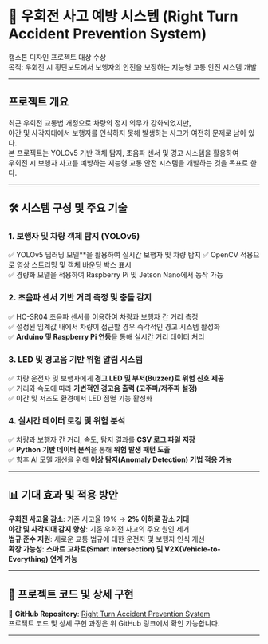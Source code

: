 # 🚦 우회전 사고 예방 시스템 (Right Turn Accident Prevention System)
캡스톤 디자인 프로젝트 대상 수상  
목적: 우회전 시 횡단보도에서 보행자의 안전을 보장하는 지능형 교통 안전 시스템 개발  

---

## 프로젝트 개요
최근 우회전 교통법 개정으로 차량의 정지 의무가 강화되었지만,  
야간 및 사각지대에서 보행자를 인식하지 못해 발생하는 사고가 여전히 문제로 남아 있다.  
본 프로젝트는 YOLOv5 기반 객체 탐지, 초음파 센서 및 경고 시스템을 활용하여  
우회전 시 보행자 사고를 예방하는 지능형 교통 안전 시스템을 개발하는 것을 목표로 한다.  

---

## 🛠 시스템 구성 및 주요 기술
### 1. 보행자 및 차량 객체 탐지 (YOLOv5)
✅ YOLOv5 딥러닝 모델**을 활용하여 실시간 보행자 및 차량 탐지
✅ OpenCV 적용으로 영상 스트리밍 및 객체 바운딩 박스 표시  
✅ 경량화 모델을 적용하여 Raspberry Pi 및 Jetson Nano에서 동작 가능  

### 2. 초음파 센서 기반 거리 측정 및 충돌 감지
✅ HC-SR04 초음파 센서를 이용하여 차량과 보행자 간 거리 측정  
✅ 설정된 임계값 내에서 차량이 접근할 경우 즉각적인 경고 시스템 활성화  
✅ **Arduino 및 Raspberry Pi 연동**을 통해 실시간 거리 데이터 처리  

### 3. LED 및 경고음 기반 위험 알림 시스템
✅ 차량 운전자 및 보행자에게 **경고 LED 및 부저(Buzzer)로 위험 신호 제공**  
✅ 거리와 속도에 따라 **가변적인 경고음 출력 (고주파/저주파 설정)**  
✅ 야간 및 저조도 환경에서 LED 점멸 기능 활성화  

### 4. 실시간 데이터 로깅 및 위험 분석
✅ 차량과 보행자 간 거리, 속도, 탐지 결과를 **CSV 로그 파일 저장**  
✅ **Python 기반 데이터 분석**을 통해 **위험 발생 패턴 도출**  
✅ 향후 AI 모델 개선을 위해 **이상 탐지(Anomaly Detection) 기법 적용 가능**  

---

## 📊 기대 효과 및 적용 방안
 **우회전 사고율 감소**: 기존 사고율 19% → **2% 이하로 감소 기대**  
 **야간 및 사각지대 감지 향상**: 기존 우회전 사고의 주요 원인 제거  
 **법규 준수 지원**: 새로운 교통 법규에 대한 운전자 및 보행자 인식 개선  
 **확장 가능성**: **스마트 교차로(Smart Intersection) 및 V2X(Vehicle-to-Everything) 연계 가능**  

---

## 🔗 프로젝트 코드 및 상세 구현
🔗 **GitHub Repository**: [Right Turn Accident Prevention System](https://github.com/Gitjm34/RightTurnAccidentPrevention)  
 프로젝트 코드 및 상세 구현 과정은 위 GitHub 링크에서 확인 가능합니다.  

---

